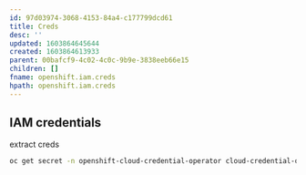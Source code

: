 ```yaml
---
id: 97d03974-3068-4153-84a4-c177799dcd61
title: Creds
desc: ''
updated: 1603864645644
created: 1603864613933
parent: 00bafcf9-4c02-4c0c-9b9e-3838eeb66e15
children: []
fname: openshift.iam.creds
hpath: openshift.iam.creds
---
```

## IAM credentials

extract creds

```bash
oc get secret -n openshift-cloud-credential-operator cloud-credential-operator-iam-ro-creds -o yaml 
```

